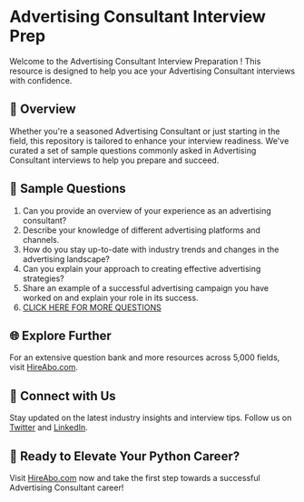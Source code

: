 # Advertising Consultant Interview Prep

Welcome to the Advertising Consultant Interview Preparation ! This resource is designed to help you ace your Advertising Consultant interviews with confidence.

## 🚀 Overview

Whether you're a seasoned Advertising Consultant or just starting in the field, this repository is tailored to enhance your interview readiness. We've curated a set of sample questions commonly asked in Advertising Consultant interviews to help you prepare and succeed.

## 📝 Sample Questions

1. Can you provide an overview of your experience as an advertising consultant?
2. Describe your knowledge of different advertising platforms and channels.
3. How do you stay up-to-date with industry trends and changes in the advertising landscape?
4. Can you explain your approach to creating effective advertising strategies?
5. Share an example of a successful advertising campaign you have worked on and explain your role in its success.
6. [CLICK HERE FOR MORE QUESTIONS](https://hireabo.com/job/8_3_8/Advertising%20Consultant)

## 🌐 Explore Further

For an extensive question bank and more resources across 5,000 fields, visit [HireAbo.com](https://www.hireabo.com).

## 📱 Connect with Us

Stay updated on the latest industry insights and interview tips. Follow us on [Twitter](https://twitter.com/hireabo) and [LinkedIn](https://www.linkedin.com/in/hire-abo-3609972a8/).

## 🚀 Ready to Elevate Your Python Career?

Visit [HireAbo.com](https://www.hireabo.com) now and take the first step towards a successful Advertising Consultant career!